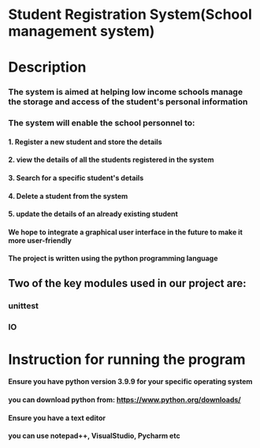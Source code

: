 # Student Registration System(School management system)

# Description
### The system is aimed at helping low income schools manage the storage and access of the student's personal information
###  The system will enable the school personnel to:
#### 1.  Register a new student and store the details
#### 2.  view the details of all the students registered in the system
#### 3.  Search for a specific student's details
#### 4.  Delete a student from the system
#### 5.  update the details of an already existing student

#### We hope to integrate a graphical user interface in the future to make it more user-friendly
#### The project is written using the python programming language 
## Two of the key modules used in our project are:
### unittest
### IO
#
# Instruction for running the program
#### Ensure you have python version 3.9.9 for your specific operating system
#### you can download python from: https://www.python.org/downloads/
#### Ensure you have a text editor 
#### you can use notepad++, VisualStudio, Pycharm etc

